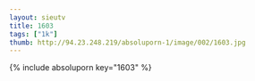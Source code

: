```yaml
--- 
layout: sieutv
title: 1603
tags: ["1k"]
thumb: http://94.23.248.219/absoluporn-1/image/002/1603.jpg
---
```

{% include absoluporn key="1603" %} 
